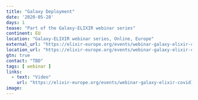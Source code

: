 ```yaml
---
title: "Galaxy Deployment"
date: '2020-05-28'
days: 1
tease: "Part of the Galaxy-ELIXIR webinar series"
continent: EU
location: "Galaxy-ELIXIR webinar series, Online, Europe"
external_url: "https://elixir-europe.org/events/webinar-galaxy-elixir-covid19#session5"
location_url: "https://elixir-europe.org/events/webinar-galaxy-elixir-covid19"
gtn: true
contact: "TBD"
tags: [ webinar ]
links:
  - text: "Video"
    url: "https://elixir-europe.org/events/webinar-galaxy-elixir-covid19#session5"
image: 
---
```

